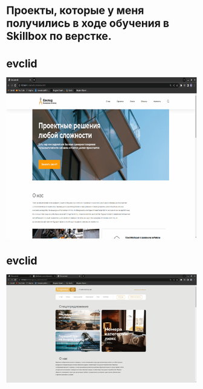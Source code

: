 # Проекты, которые у меня получились в ходе обучения в Skillbox по верстке.

# evclid 
![image](gifs/evclid.gif)

# evclid 
![image](gifs/lagoona.gif)

